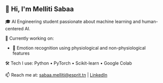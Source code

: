 ## 👋 Hi, I'm Melliti Sabaa

🎓 AI Engineering student passionate about machine learning and human-centered AI.

🔬 Currently working on:
- 🧠 Emotion recognition using physiological and non-physiological features

🛠️ Tech I use:
Python • PyTorch • Scikit-learn • Google Colab 

📫 Reach me at:
sabaa.melliti@esprit.tn | [LinkedIn](www.linkedin.com/in/sabaa-melliti-73858b252)

